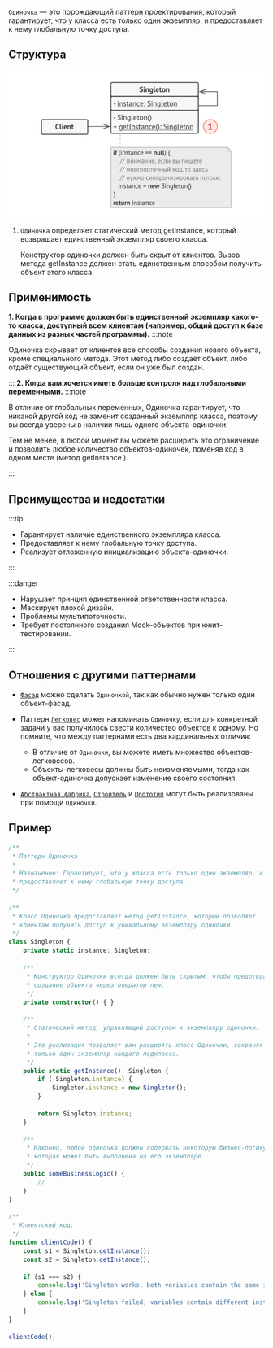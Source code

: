 `Одиночка` — это порождающий паттерн проектирования, который гарантирует, что у класса есть только один экземпляр, и
предоставляет к нему глобальную точку доступа.

## Структура

![img.png](Hard/OOP/Patterns/Creational/Singleton/img.png)

1. `Одиночка` определяет статический метод getInstance, который возвращает единственный экземпляр своего класса.

   Конструктор одиночки должен быть скрыт от клиентов. Вызов метода getInstance должен стать единственным способом
   получить объект этого класса.

## Применимость

**1. Когда в программе должен быть единственный экземпляр какого-то класса, доступный всем клиентам (например, общий
доступ к базе данных из разных частей программы).**
:::note

Одиночка скрывает от клиентов все способы создания нового объекта, кроме специального метода. Этот метод либо создаёт
объект, либо отдаёт существующий объект, если он уже был создан.

:::
**2. Когда вам хочется иметь больше контроля над глобальными переменными.**
:::note

В отличие от глобальных переменных, Одиночка гарантирует, что никакой другой код не заменит созданный экземпляр класса,
поэтому вы всегда уверены в наличии лишь одного объекта-одиночки.

Тем не менее, в любой момент вы можете расширить это ограничение и позволить любое количество объектов-одиночек, поменяв
код в одном месте (метод getInstance ).

:::

## Преимущества и недостатки

:::tip

* Гарантирует наличие единственного экземпляра класса.
* Предоставляет к нему глобальную точку доступа.
* Реализует отложенную инициализацию объекта-одиночки.

:::

:::danger

* Нарушает принцип единственной ответственности класса.
* Маскирует плохой дизайн.
* Проблемы мультипоточности.
* Требует постоянного создания Mock-объектов при юнит-тестировании.

:::

## Отношения с другими паттернами
* [`Фасад`](../../structural/Facade) можно сделать `Одиночкой`, так как обычно нужен только один объект-фасад.

* Паттерн [`Легковес`](../../structural/Flyweight) может напоминать `Одиночку`, если для конкретной задачи у вас получилось свести количество объектов к одному. Но помните, что между паттернами есть два кардинальных отличия:
  * В отличие от `Одиночки`, вы можете иметь множество объектов-легковесов.
  * Объекты-легковесы должны быть неизменяемыми, тогда как объект-одиночка допускает изменение своего состояния.
   
* [`Абстрактная фабрика`](../Abstract-factory), [`Строитель`](../Builder) и [`Прототип`](../Prototype) могут быть реализованы при помощи `Одиночки`.
## Пример

```ts
/**
 * Паттерн Одиночка
 *
 * Назначение: Гарантирует, что у класса есть только один экземпляр, и
 * предоставляет к нему глобальную точку доступа.
 */

/**
 * Класс Одиночка предоставляет метод getInstance, который позволяет
 * клиентам получить доступ к уникальному экземпляру одиночки.
 */
class Singleton {
    private static instance: Singleton;

    /**
     * Конструктор Одиночки всегда должен быть скрытым, чтобы предотвратить
     * создание объекта через оператор new.
     */
    private constructor() { }

    /**
     * Статический метод, управляющий доступом к экземпляру одиночки.
     *
     * Эта реализация позволяет вам расширять класс Одиночки, сохраняя повсюду
     * только один экземпляр каждого подкласса.
     */
    public static getInstance(): Singleton {
        if (!Singleton.instance) {
            Singleton.instance = new Singleton();
        }

        return Singleton.instance;
    }

    /**
     * Наконец, любой одиночка должен содержать некоторую бизнес-логику,
     * которая может быть выполнена на его экземпляре.
     */
    public someBusinessLogic() {
        // ...
    }
}

/**
 * Клиентский код.
 */
function clientCode() {
    const s1 = Singleton.getInstance();
    const s2 = Singleton.getInstance();

    if (s1 === s2) {
        console.log('Singleton works, both variables contain the same instance.');
    } else {
        console.log('Singleton failed, variables contain different instances.');
    }
}

clientCode();
```